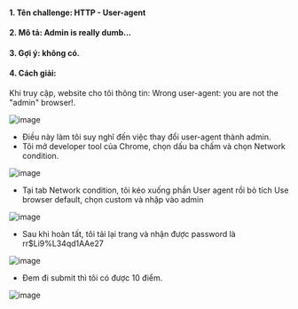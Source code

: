#### 1. Tên challenge: HTTP - User-agent
#### 2. Mô tả: Admin is really dumb...
#### 3. Gợi ý: không có.
#### 4. Cách giải:

Khi truy cập, website cho tôi thông tin: Wrong user-agent: you are not the "admin" browser!.

![image](https://github.com/duwdapoet/thuc-hanh-http/assets/131479672/b64c4790-6c20-4776-84cf-9bbd60d4840d)

- Điều này làm tôi suy nghĩ đến việc thay đổi user-agent thành admin.
- Tôi mở developer tool của Chrome, chọn dấu ba chấm và chọn Network condition.

![image](https://github.com/duwdapoet/thuc-hanh-http/assets/131479672/29722ea9-7564-452e-9a7f-c168e0e49c00)

- Tại tab Network condition, tôi kéo xuống phần User agent rồi bỏ tích Use browser default, chọn custom và nhập vào admin

![image](https://github.com/duwdapoet/thuc-hanh-http/assets/131479672/61b5b760-1516-4f3d-a0b2-96510bbb9965)

- Sau khi hoàn tất, tôi tải lại trang và nhận được password là rr$Li9%L34qd1AAe27

![image](https://github.com/duwdapoet/thuc-hanh-http/assets/131479672/0818ffb9-21f1-46b1-a0bb-e9f87d09822d)

- Đem đi submit thì tôi có được 10 điểm.

![image](https://github.com/duwdapoet/thuc-hanh-http/assets/131479672/adc893f2-68d1-4720-a4fa-669e008462fa)
